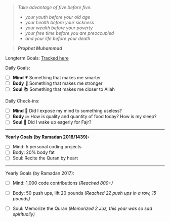 
> *Take advantage of five before five:*
  > - *your youth before your old age* 
  > - *your health before your sickness* 
  > - *your wealth before your poverty* 
  > - *your free time before you are preoccupied*
  > - *and your life before your death*

>***Prophet Muhammad***


Longterm Goals: [Tracked here](https://github.com/maryamklabib/life/issues)



Daily Goals:
- [ ] **Mind** :heartpulse:  Something that makes me smarter
- [ ] **Body** :dancer: Something that makes me stronger 
- [ ] **Soul** :books: Something that makes me closer to Allah

Daily Check-ins:
- [ ] **Mind** :iphone: Did I expose my mind to something useless?
- [ ] **Body** :zzz: How is quality and quantity of food today? How is my sleep?
- [ ] **Soul** :pray: Did I wake up eagerly for Fajr?

---------------------------------------------------
**Yearly Goals (by Ramadan 2018/1439):**
- [ ] Mind: 5 personal coding projects
- [ ] Body: 20% body fat 
- [ ] Soul: Recite the Quran by heart

---------------------------------------------------
Yearly Goals (by Ramadan 2017):
- [ ] Mind: 1,000 code contributions *(Reached 800+)*
- [ ] Body: 50 push ups, lift 20 pounds *(Reached 22 push ups in a row, 15 pounds)*
- [ ] Soul: Memorize the Quran *(Memorized 2 Juz, this year was so sad spiritually)*

